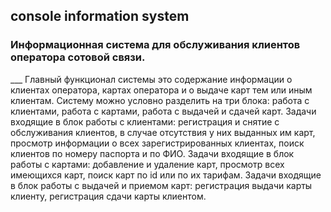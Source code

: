 ## console information system
### Информационная система для обслуживания клиентов оператора сотовой связи.

___ Главный функционал системы это содержание информации о клиентах оператора, картах оператора и о выдаче карт тем или иным клиентам. Систему можно условно разделить на три блока: работа с клиентами, работа с картами, работа с выдачей и сдачей карт. Задачи входящие в блок работы с клиентами: регистрация и снятие с обслуживания клиентов, в случае отсутствия у них выданных им карт, просмотр информации о всех зарегистрированных клиентах, поиск клиентов по номеру паспорта и по ФИО. Задачи входящие в блок работы с картами: добавление и удаление карт, просмотр всех имеющихся карт, поиск карт по id или по их тарифам. Задачи входящие в блок работы с выдачей и приемом карт: регистрация выдачи карты клиенту, регистрация сдачи карты клиентом.


